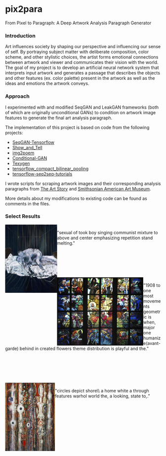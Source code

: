 # pix2para
From Pixel to Paragraph: A Deep Artwork Analysis Paragraph Generator

### Introduction
Art influences society by shaping our perspective and influencing our sense of self. By portraying subject matter with deliberate composition, color scheme, and other stylistic choices, the artist forms emotional connections between artwork and viewer and communicates their vision with the world. The goal of my project is to develop an artificial neural network system that interprets input artwork and generates a passage that describes the objects and other features (ex. color palette) present in the artwork as well as the ideas and emotions the artwork conveys.

### Approach
I experimented with and modified SeqGAN and LeakGAN frameworks (both of which are originally unconditional GANs) to condition on artwork image features to generate the final art analysis paragraph. 

The implementation of this project is based on code from the following projects: 
* [SeqGAN-Tensorflow](https://github.com/ChenChengKuan/SeqGAN_tensorflow)
* [Show_and_Tell](https://github.com/nikhilmaram/Show_and_Tell)
* [img2poem](https://github.com/bei21/img2poem)
* [Conditional-GAN](https://github.com/zhangqianhui/Conditional-GAN)
* [Texygen](https://github.com/geek-ai/Texygen)
* [tensorflow_compact_bilinear_pooling](https://github.com/ronghanghu/tensorflow_compact_bilinear_pooling)
* [tensorflow-seq2seq-tutorials](https://github.com/ematvey/tensorflow-seq2seq-tutorials)

I wrote scripts for scraping artwork images and their corresponding analysis paragraphs from [The Art Story](https://www.theartstory.org/) and [Smithsonian American Art Museum](https://americanart.si.edu/). 

More details about my modifications to existing code can be found as comments in the files.  

### Select Results 
<img src="https://github.com/audreycui/pix2para/blob/master/images/art_desc785.jpg" height="220px" align="left">
<br/>"sexual of took boy singing communist mixture to above and center emphasizing repetition stand melting."
<br/><br/><br/><br/><br/><br/><br/>
<img src="https://github.com/audreycui/pix2para/blob/master/images/art_desc105.jpg" height="220px" align="left">
<br/>"1908 to one most movements geometric is when, major one humanize(avant-garde) behind in created flowers theme distribution is playful and the."
<br/><br/><br/><br/><br/><br/><br/>
<img src="https://github.com/audreycui/pix2para/blob/master/images/art_desc2455.jpg" height="220px" align="left">
<br/>"circles depict shore\\ a home white a through features warhol world the, a looking, state to,."

